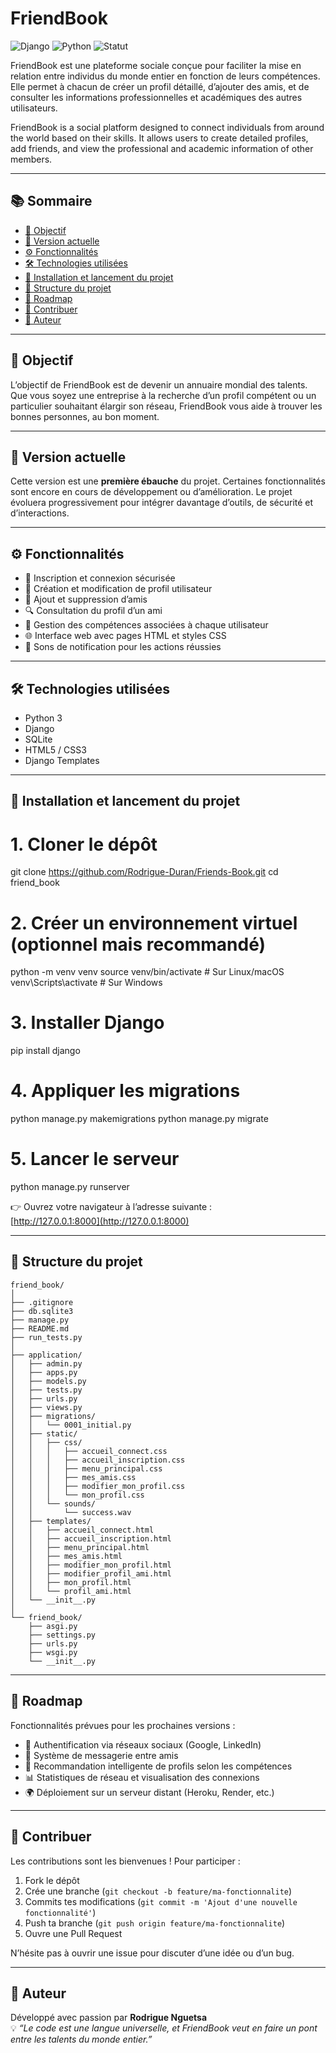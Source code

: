 # FriendBook

![Django](https://img.shields.io/badge/Django-5.2.5-green)
![Python](https://img.shields.io/badge/Python-3.13.5-blue)
![Statut](https://img.shields.io/badge/Version-v1.0-yellow)

FriendBook est une plateforme sociale conçue pour faciliter la mise en relation entre individus du monde entier en fonction de leurs compétences. Elle permet à chacun de créer un profil détaillé, d’ajouter des amis, et de consulter les informations professionnelles et académiques des autres utilisateurs.

FriendBook is a social platform designed to connect individuals from around the world based on their skills. It allows users to create detailed profiles, add friends, and view the professional and academic information of other members.

---

## 📚 Sommaire

- [🎯 Objectif](#-objectif)
- [📌 Version actuelle](#-version-actuelle)
- [⚙️ Fonctionnalités](#-fonctionnalités)
- [🛠️ Technologies utilisées](#-technologies-utilisées)
- [🚀 Installation et lancement du projet](#-installation-et-lancement-du-projet)
- [📁 Structure du projet](#-structure-du-projet)
- [🔮 Roadmap](#-roadmap)
- [🤝 Contribuer](#-contribuer)
- [👤 Auteur](#-auteur)

---

## 🎯 Objectif

L’objectif de FriendBook est de devenir un annuaire mondial des talents. Que vous soyez une entreprise à la recherche d’un profil compétent ou un particulier souhaitant élargir son réseau, FriendBook vous aide à trouver les bonnes personnes, au bon moment.

---

## 📌 Version actuelle

Cette version est une **première ébauche** du projet. Certaines fonctionnalités sont encore en cours de développement ou d’amélioration. Le projet évoluera progressivement pour intégrer davantage d’outils, de sécurité et d’interactions.

---

## ⚙️ Fonctionnalités

- 🔐 Inscription et connexion sécurisée  
- 📝 Création et modification de profil utilisateur  
- 👥 Ajout et suppression d’amis  
- 🔍 Consultation du profil d’un ami  
- 🧠 Gestion des compétences associées à chaque utilisateur  
- 🌐 Interface web avec pages HTML et styles CSS  
- 🔔 Sons de notification pour les actions réussies  

---

## 🛠️ Technologies utilisées

- Python 3  
- Django  
- SQLite  
- HTML5 / CSS3  
- Django Templates  

---

## 🚀 Installation et lancement du projet


# 1. Cloner le dépôt
git clone https://github.com/Rodrigue-Duran/Friends-Book.git
cd friend_book

# 2. Créer un environnement virtuel (optionnel mais recommandé)
python -m venv venv
source venv/bin/activate  # Sur Linux/macOS
venv\Scripts\activate     # Sur Windows

# 3. Installer Django
pip install django

# 4. Appliquer les migrations
python manage.py makemigrations
python manage.py migrate

# 5. Lancer le serveur
python manage.py runserver


👉 Ouvrez votre navigateur à l’adresse suivante :  
[http://127.0.0.1:8000](http://127.0.0.1:8000)

---

## 📁 Structure du projet

```
friend_book/
│
├── .gitignore
├── db.sqlite3
├── manage.py
├── README.md
├── run_tests.py
│
├── application/
│   ├── admin.py
│   ├── apps.py
│   ├── models.py
│   ├── tests.py
│   ├── urls.py
│   ├── views.py
│   ├── migrations/
│   │   └── 0001_initial.py
│   ├── static/
│   │   ├── css/
│   │   │   ├── accueil_connect.css
│   │   │   ├── accueil_inscription.css
│   │   │   ├── menu_principal.css
│   │   │   ├── mes_amis.css
│   │   │   ├── modifier_mon_profil.css
│   │   │   └── mon_profil.css
│   │   └── sounds/
│   │       └── success.wav
│   ├── templates/
│   │   ├── accueil_connect.html
│   │   ├── accueil_inscription.html
│   │   ├── menu_principal.html
│   │   ├── mes_amis.html
│   │   ├── modifier_mon_profil.html
│   │   ├── modifier_profil_ami.html
│   │   ├── mon_profil.html
│   │   └── profil_ami.html
│   └── __init__.py
│
└── friend_book/
    ├── asgi.py
    ├── settings.py
    ├── urls.py
    ├── wsgi.py
    └── __init__.py
```

---

## 🔮 Roadmap

Fonctionnalités prévues pour les prochaines versions :

- 🔐 Authentification via réseaux sociaux (Google, LinkedIn)
- 📩 Système de messagerie entre amis
- 🧠 Recommandation intelligente de profils selon les compétences
- 📊 Statistiques de réseau et visualisation des connexions
- 🌍 Déploiement sur un serveur distant (Heroku, Render, etc.)

---

## 🤝 Contribuer

Les contributions sont les bienvenues ! Pour participer :

1. Fork le dépôt  
2. Crée une branche (`git checkout -b feature/ma-fonctionnalite`)  
3. Commits tes modifications (`git commit -m 'Ajout d'une nouvelle fonctionnalité'`)  
4. Push ta branche (`git push origin feature/ma-fonctionnalite`)  
5. Ouvre une Pull Request  

N’hésite pas à ouvrir une issue pour discuter d’une idée ou d’un bug.

---

## 👤 Auteur

Développé avec passion par **Rodrigue Nguetsa**  
💡 *“Le code est une langue universelle, et FriendBook veut en faire un pont entre les talents du monde entier.”*


